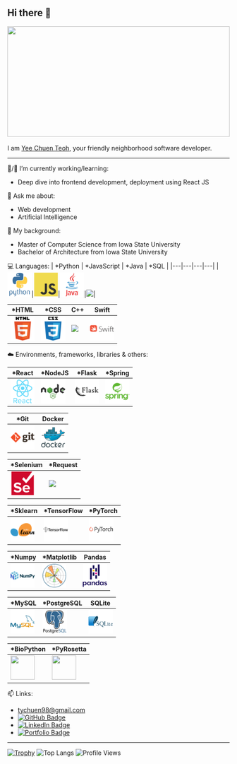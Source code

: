 ## Hi there 👋

<img src="https://github.com/YeeChuen/YeeChuen/blob/main/assets/code_name.gif" width="100%" height="250"/>

I am [Yee Chuen Teoh](https://yeechuensite.web.app/), your friendly neighborhood software developer.

___

🔭/🌱 I’m currently working/learning:
- Deep dive into frontend development, deployment using React JS

💬 Ask me about:
- Web development
- Artificial Intelligence

🏫 My background:
- Master of Computer Science from Iowa State University
- Bachelor of Architecture from Iowa State University

💻 Languages:
| *Python | *JavaScript | *Java | *SQL |
|---|---|---|---|
|<img src="https://github.com/devicons/devicon/blob/master/icons/python/python-original-wordmark.svg" width="55" height="55"/>|<img src="https://github.com/devicons/devicon/blob/master/icons/javascript/javascript-original.svg" width="55" height="55"/>|<img src="https://github.com/devicons/devicon/blob/master/icons/java/java-original-wordmark.svg" width="55" height="55"/>|<img src="https://img.shields.io/badge/SQL-darkblue?style=flat-square" width="55"/>|

| *HTML | *CSS | C++ | Swift |
|---|---|---|---|
|<img src="https://github.com/devicons/devicon/blob/master/icons/html5/html5-original-wordmark.svg" width="55" height="55"/>|<img src="https://github.com/devicons/devicon/blob/master/icons/css3/css3-original-wordmark.svg" width="55" height="55"/>|<img src="https://img.shields.io/badge/C++-green?style=flat-square" width="55"/>|<img src="https://github.com/devicons/devicon/blob/master/icons/swift/swift-original-wordmark.svg" width="55" height="55"/>|

☁️ Environments, frameworks, libraries & others:

| *React | *NodeJS | *Flask | *Spring |
|---|---|---|---|
|<img src="https://github.com/devicons/devicon/blob/master/icons/react/react-original-wordmark.svg" width="55" height="55"/>|<img src="https://github.com/devicons/devicon/blob/master/icons/nodejs/nodejs-original-wordmark.svg" width="55" height="55"/>|<img src="https://github.com/devicons/devicon/blob/master/icons/flask/flask-original-wordmark.svg" width="55" height="55"/>|<img src="https://github.com/devicons/devicon/blob/master/icons/spring/spring-original-wordmark.svg" width="55" height="55"/>|

| *Git | Docker |
|---|---|
|<img src="https://github.com/devicons/devicon/blob/master/icons/git/git-original-wordmark.svg" width="55" height="55"/>|<img src="https://github.com/devicons/devicon/blob/master/icons/docker/docker-original-wordmark.svg" width="55" height="55"/>|

| *Selenium | *Request |
|---|---|
|<img src="https://github.com/devicons/devicon/blob/master/icons/selenium/selenium-original.svg" width="55" height="55"/>|<img src="https://pypi-camo.freetls.fastly.net/c034579404e8ff6c46e52bef00a81315fba873a8/687474703a2f2f646f63732e707974686f6e2d72657175657374732e6f72672f656e2f6d61737465722f5f7374617469632f72657175657374732d736964656261722e706e67" height="55"/>|

| *Sklearn | *TensorFlow | *PyTorch |
|---|---|---|
|<img src="https://github.com/devicons/devicon/blob/master/icons/scikitlearn/scikitlearn-original.svg" width="55" height="55"/>|<img src="https://github.com/devicons/devicon/blob/master/icons/tensorflow/tensorflow-line-wordmark.svg" width="55" height="55"/>|<img src="https://github.com/devicons/devicon/blob/master/icons/pytorch/pytorch-original-wordmark.svg" width="55" height="55"/>|

| *Numpy | *Matplotlib | Pandas |
|---|---|---|
|<img src="https://github.com/devicons/devicon/blob/master/icons/numpy/numpy-original-wordmark.svg" width="55" height="55"/>|<img src="https://github.com/devicons/devicon/blob/master/icons/matplotlib/matplotlib-original.svg" width="55" height="55"/>|<img src="https://github.com/devicons/devicon/blob/master/icons/pandas/pandas-original-wordmark.svg" width="55" height="55"/>|

| *MySQL | *PostgreSQL | SQLite |
|---|---|---|
|<img src="https://github.com/devicons/devicon/blob/master/icons/mysql/mysql-original-wordmark.svg" width="55" height="55"/>|<img src="https://github.com/devicons/devicon/blob/master/icons/postgresql/postgresql-original-wordmark.svg" width="55" height="55"/>|<img src="https://github.com/devicons/devicon/blob/master/icons/sqlite/sqlite-original-wordmark.svg" width="55" height="55"/>|

| *BioPython | *PyRosetta |
|---|---|
|<img src="https://upload.wikimedia.org/wikipedia/commons/thumb/1/13/Biopython_logo.png/800px-Biopython_logo.png" width="55" height="55"/>|<img src="https://www.azoai.com/images/equipments/ImageForEquipment_519_16957228613756657.png" width="55" height="55"/>|


📫 Links:
- tychuen98@gmail.com
- [![GitHub Badge](https://img.shields.io/badge/Github-black?style=flat-square&logo=github&logoColor=white)](https://github.com/YeeChuen)
- [![LinkedIn Badge](https://img.shields.io/badge/LinkedIn-blue?style=flat-square&logo=linkedin&logoColor=white)](https://www.linkedin.com/in/yeechuenteoh)
- [![Portfolio Badge](https://img.shields.io/badge/Portfolio-red?style=flat-square)](https://yeechuensite.web.app/)

<!--
**YeeChuen/YeeChuen** is a ✨ _special_ ✨ repository because its `README.md` (this file) appears on your GitHub profile.

Here are some ideas to get you started:

- 🔭 I’m currently working on ...
- 🌱 I’m currently learning ...
- 👯 I’m looking to collaborate on ...
- 🤔 I’m looking for help with ...
- 💬 Ask me about ...
- 📫 How to reach me: ...
- 😄 Pronouns: ...
- ⚡ Fun fact: ...
-->

___

[![Trophy](https://github-profile-trophy.vercel.app/?username=YeeChuen&title=Stars,Followers,Commits,Repositories,MultipleLang,PullRequest,Experience)](https://github.com/ryo-ma/github-profile-trophy)
![Top Langs](https://github-readme-stats.vercel.app/api/top-langs/?username=YeeChuen&layout=compact)
![Profile Views](https://komarev.com/ghpvc/?username=YeeChuen&style=flat-square&color=brightgreen)

